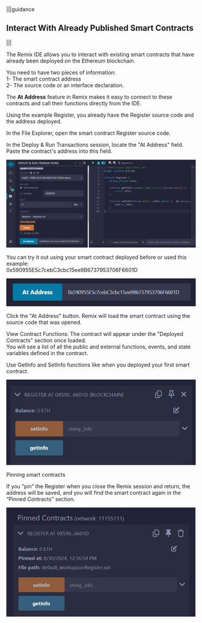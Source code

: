 |||guidance
## Interact With Already Published Smart Contracts

|||


The Remix IDE allows you to interact with existing smart contracts that have already been deployed on the Ethereum blockchain. 

You need to have two pieces of information:  
1- The smart contract address  
2- The source code or an interface declaration.

The **At Address** feature in Remix makes it easy to connect to these contracts and call their functions directly from the IDE. 

Using the example Register, you already have the Register source code and the address deployed.  

In the File Explorer, open the smart contract Register source code. 

In the Deploy & Run Transactions session, locate the "At Address" field.  
Paste the contract's address into this field.

![](.guides/img/03/image38.png)

You can try it out using your smart contract deployed before or used this example:  
0x590955E5c7cebC3cbc15ee9B6737953706F6601D

![](.guides/img/03/image39.png)

Click the "At Address" button. Remix will load the smart contract using the source code that was opened.

View Contract Functions: The contract will appear under the "Deployed Contracts" section once loaded.   
You will see a list of all the public and external functions, events, and state variables defined in the contract.

Use GetInfo and SetInfo functions like when you deployed your first smart contract.

![](.guides/img/03/image40.png)

Pinning smart contracts

If you “pin” the Register when you close the Remix session and return, the address will be saved, and you will find the smart contract again in the “Pinned Contracts” section.

![](.guides/img/03/image41.png)

